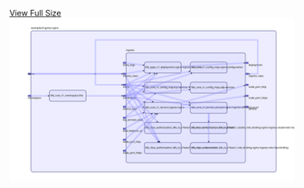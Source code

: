 [View Full Size](https://raw.githubusercontent.com/mingfang/terraform-provider-k8s/master/examples/ingress-nginx/diagram.svg?sanitize=true)<img src="diagram.svg"/>
